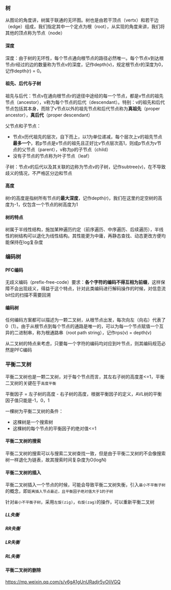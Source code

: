 ### 树

从图论的角度讲，树属于联通的无环图。树也是由若干顶点（vertx）和若干边（edge）组成，我们指定其中一个定点为根（root），从实现的角度来讲，我们将其他的顶点称为节点（node）

#### 深度
深度：由于树的无环性，每个节点通向根节点的路径必然唯一。每个节点v到达根节点r经过的边的数量称为节点v的深度，记作depth(v)，规定根节点r的深度为0，记作depth(r) = 0。

#### 祖先、后代与子树
祖先与后代：节点v在通向根节点r的途径中途经的每一个节点，都是v节点的祖先节点（ancestor），v称为每个节点的后代（descendant）。特别：v的祖先和后代节点包括其本身，而除了v节点以外的祖先节点和后代节点称为**真祖先**（proper ancestor），**真后代**（proper descendant）

父节点和子节点：

- 节点v历代祖先的层次，自下而上，以1为单位递减，每个层次上v的祖先节点**最多一个**，若p节点是v节点的祖先且正好比v节点层次高1，则成p节点为v节点的父节点（parent），v称为p的子节点（child）
- 没有子节点的节点称为叶子节点（leaf）

子树：节点v的后代以及其关联的边称为节点v的子树，记作subtree(v)，在不导致歧义的情况，不严格区分边和节点


#### 高度
树r的高度是指树所有节点的**最大深度**，记作depth(r)，我们在这里约定空树的高度为-1，仅包含一个节点的树高度为1


#### 树的特点
树属于半线性结构，施加某种遍历约定（前序遍历、中序遍历、后续遍历），半线性的树结构可以退化为线性结构。其性能更为中庸，再静态查找、动态更改方便均能保持在log复杂度


### 编码树

#### PFC编码
无歧义编码（prefix-free-code）要求：**各个字符的编码不得互相为前缀**，这样保障不会出现歧义，得益于这个特点，针对此类编码进行解码操作的时候，对信息流bit位的扫描不需要回溯

#### 编码树
任何编码方案都可以描述为一颗二叉树，从根节点出发，每次向左（向右）代表了0（1）。由于从根节点到每个节点的通路是唯一的，可以为每一个节点赋值一个互异的二进制串，称为根通路串（root path string），记作rps(v) = depth(v)

从二叉树的特点来考虑，只要每一个字符的编码均对应到叶节点，则其编码规范必然是PFC编码


### 平衡二叉树
平衡二叉树也是一颗二叉树，对于每个节点而言，其左右子树的高度差<=1，平衡二叉树的关键在于`高度平衡`


平衡因子 = 左子树的高度 - 右子树的高度，根据平衡因子的定义，AVL树的平衡因子值只能是-1，0，1


一棵树为平衡二叉树的条件：
- 这棵树是一个搜索树
- 这棵树的每个节点的平衡因子的绝对值<=1

#### 平衡二叉树的搜索
平衡二叉树的搜索可以与搜索二叉树查找一致，但是由于平衡二叉树的不会像搜索树一样退化为链表，故其搜索时间复杂度为O(logN)

#### 平衡二叉树的插入
平衡二叉树插入一个节点的时候，可能会导致平衡二叉树失衡，引入`最小不平衡子树`的概念，即`距离插入节点最近，且平衡因子绝对值大于1的子树`


针对`最小不平衡子树`，采用`左旋(zig)`，`右旋(zag)`的操作，可以重新平衡二叉树

##### LL失衡
##### RR失衡
##### LR失衡
##### RL失衡



#### 平衡二叉树的删除

https://mp.weixin.qq.com/s/v6gA1gUnURadjr5yOIiVGQ
